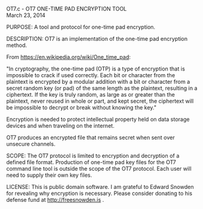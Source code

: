 OT7.c - OT7 ONE-TIME PAD ENCRYPTION TOOL                          
March 23, 2014

PURPOSE: A tool and protocol for one-time pad encryption.

DESCRIPTION: OT7 is an implementation of the one-time pad encryption method. 

From https://en.wikipedia.org/wiki/One_time_pad:

"In cryptography, the one-time pad (OTP) is a type of encryption that is 
impossible to crack if used correctly. Each bit or character from the plaintext 
is encrypted by a modular addition with a bit or character from a secret random 
key (or pad) of the same length as the plaintext, resulting in a ciphertext. If 
the key is truly random, as large as or greater than the plaintext, never reused 
in whole or part, and kept secret, the ciphertext will be impossible to decrypt 
or break without knowing the key."

Encryption is needed to protect intellectual property held on data storage 
devices and when traveling on the internet.

OT7 produces an encrypted file that remains secret when sent over unsecure 
channels.  

SCOPE: The OT7 protocol is limited to encryption and decryption of a defined 
file format. Production of one-time pad key files for the OT7 command line tool
is outside the scope of the OT7 protocol. Each user will need to supply their
own key files.
 
LICENSE: This is public domain software. I am grateful to Edward Snowden for
revealing why encryption is necessary. Please consider donating to his defense 
fund at http://freesnowden.is . 
